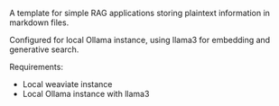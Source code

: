 A template for simple RAG applications storing plaintext information in markdown files.

Configured for local Ollama instance, using llama3 for embedding and generative search.

Requirements:
- Local weaviate instance
- Local Ollama instance with llama3